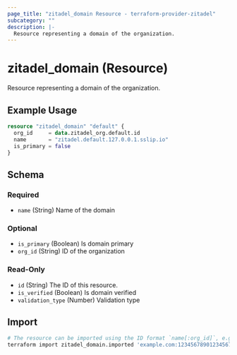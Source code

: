```yaml
---
page_title: "zitadel_domain Resource - terraform-provider-zitadel"
subcategory: ""
description: |-
  Resource representing a domain of the organization.
---
```


# zitadel_domain (Resource)

Resource representing a domain of the organization.

## Example Usage

```terraform
resource "zitadel_domain" "default" {
  org_id     = data.zitadel_org.default.id
  name       = "zitadel.default.127.0.0.1.sslip.io"
  is_primary = false
}
```

<!-- schema generated by tfplugindocs -->
## Schema

### Required

- `name` (String) Name of the domain

### Optional

- `is_primary` (Boolean) Is domain primary
- `org_id` (String) ID of the organization

### Read-Only

- `id` (String) The ID of this resource.
- `is_verified` (Boolean) Is domain verified
- `validation_type` (Number) Validation type

## Import

```bash
# The resource can be imported using the ID format `name[:org_id]`, e.g.
terraform import zitadel_domain.imported 'example.com:123456789012345678'
```
